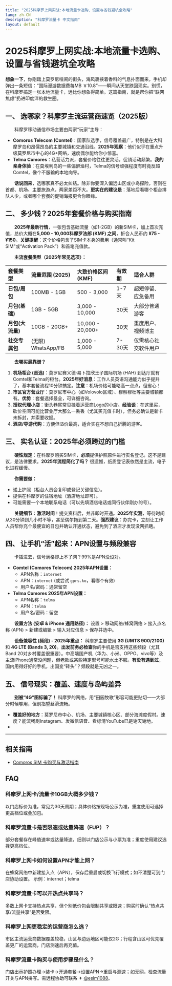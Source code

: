 ```yaml
---
title: "2025科摩罗上网实战:本地流量卡选购、设置与省钱避坑全攻略"
lang: zh-CN
description: "科摩罗流量卡 中文指南"
layout: default
---
```

# 2025科摩罗上网实战:本地流量卡选购、设置与省钱避坑全攻略

**想象一下**，你刚踏上莫罗尼喧闹的街头，海风裹挟着香料的气息扑面而来，手机却弹出一条短信：“国际漫游数据费每MB ￥10.8”——瞬间从天堂跌回现实。别慌，在科摩罗搞定一张本地流量卡，远比你想象得简单。这篇指南，就是帮你把“联网焦虑”扔进印度洋的救生圈。

## 一、 选哪家？科摩罗主流运营商速览（2025版）

　　科摩罗移动通信市场主要由两家“玩家”主导：

*   **Comoros Telecom (Comtel)**：国家队选手，信号覆盖最广，特别是在大科摩罗岛和昂儒昂岛的主要城镇和交通沿线。**2025年观察**：他们似乎在重点升级莫罗尼市中心的4G+网络，速度偶尔能给你小惊喜。
*   **Telma Comores**：私营活力派，套餐价格往往更灵活，促销活动频繁。**我的亲身体验**：在莫埃利岛的一些偏僻渔村，Telma的信号顽强程度有时竟反超Comtel，像个不服输的本地向导。

　　**话说回来**，选哪家真不必太纠结。除非你要深入偏远山区或小岛探险，否则在首都、机场、主要旅游点，两家差距不大。**更实在的建议是**：落地后看哪个柜台排队人少，或者哪个套餐的促销海报更合你眼缘。

## 二、 多少钱？2025年套餐价格与购买指南

　　**2025年最新行情**，一张包含基础流量（如1-2GB）的新SIM卡，加上首次充值，总价大概在**5,000 - 10,000科摩罗法郎 (KMF) 之间**，折合人民币约 **¥75 - ¥150**。**关键提醒**：这个价格包含了SIM卡本身的费用（通常叫“Kit SIM”或“Activation Pack”）和首笔充值款。

　　**主流套餐类型（2025年常见选项）：**

| 套餐类型       | 流量范围 (2025) | 大致价格区间 (KMF) | 有效期   | 适合人群               |
| :------------- | :------------- | :---------------- | :------- | :--------------------- |
| **日包/周包**  | 100MB - 1GB    | 500 - 3,000       | 1-7天    | 超短停留、应急备用     |
| **月包(基础)** | 1GB - 5GB      | 3,000 - 10,000    | 30天     | 大部分普通游客         |
| **月包(大流量)**| 10GB - 20GB+   | 10,000 - 20,000+  | 30天     | 重度用户、视频博主     |
| **社交专属包** | (无限) WhatsApp/FB | 1,000 - 5,000    | 7-30天   | 仅需核心社交软件用户   |

　　**去哪买最靠谱？**

1.  **机场柜台 (首选)**：莫罗尼赛义德·易卜拉欣王子国际机场 (HAH) 到达厅就有Comtel和Telma的柜台。**2025年好消息**：工作人员英语沟通能力似乎提升了，基本套餐流程10分钟搞定。**注意**：机场价格可能略高一点点，但省心！
2.  **市区官方营业厅**：莫罗尼市中心（如Volovolo区域）、穆察穆杜等主要城镇都有。**优势**：套餐选择最全，可详细咨询。
3.  **授权代理小店**：街头巷尾常见挂着运营商Logo的小店。**经验谈**：在这里买，砍价空间可能比营业厅大那么一丢丢（尤其买充值卡时），但务必确认是新卡未拆封，并索要收据。
4.  **酒店/导游代购**：方便但溢价最高，适合实在不想自己折腾的游客。

## 三、 实名认证：2025年必须跨过的门槛

　　**硬性规定**：在科摩罗购买SIM卡，**必须**提供护照原件进行实名登记。这不是建议，是法律要求。**2025年流程简化了吗？** 很遗憾，纸质登记表依然是主流，电子化进程缓慢。

　　**你需要做：**

*   递上护照（柜台人员会复印或登记关键信息）。
*   提供在科摩罗的住宿地址（酒店地址即可）。
*   可能需要一个本地联系电话（可以先填酒店电话或同行伙伴刚办的号）。

　　**关键细节**：**激活时间**！提交资料后，并非即时开通。**2025年实测**，等待时间从30分钟到几小时不等，甚至偶尔拖到第二天。**强烈建议**：办完卡，立刻让工作人员帮你充个最便宜的日包并确认开通状态，避免到了酒店才发现没网抓瞎。

## 四、 让手机“活”起来：APN设置与频段兼容

　　卡插进去，信号满格却上不了网？99%是APN没设对。

*   **Comtel (Comores Telecom) 2025年APN设置：**
    *   APN名称：`internet`
    *   APN：`internet` (或尝试 `gprs.ko`，看哪个有效)
    *   用户名/密码：通常留空
*   **Telma Comores 2025年APN设置：**
    *   APN名称：`telma`
    *   APN：`telma`
    *   用户名/密码：留空

　　**设置方法 (安卓 & iPhone 通用路径)：** 设置 > 移动网络/蜂窝网络 > 接入点名称 (APN) > 新建或编辑 > 输入对应信息 > 保存并选中。

　　**设备兼容性 (频段) - 2025年重点：** 科摩罗主要使用 **3G (UMTS 900/2100)** 和 **4G LTE (Bands 3, 20)**。**出发前务必检查**你的手机是否支持这些频段（尤其Band 20对乡村覆盖很重要）。中高端国产机（华为、小米、OPPO、vivo等）及主流iPhone通常没问题，但老款或某些特定型号可能水土不服。**有没有遇到过**，国内用得好好的手机，出国变“砖头”？频段就是元凶之一。

## 五、 信号现实：覆盖、速度与岛屿差异

　　**别被“4G”图标骗了！** 科摩罗的网络，用“田园牧歌”形容可能更贴切——大部分时候够用，但别指望丝滑流畅。

*   **覆盖好的地方**：莫罗尼市中心、机场、主要城镇核心区、部分海滩度假村。速度？能流畅刷Instagram、发微信语音、看标清YouTube已是谢天谢地。
*

<!-- crosslink -->
---

## 相关指南

- [Comoros SIM 卡购买与激活指南](https://faciylike.github.io/comoros-sim-guides)

<!-- BEGIN_COMOROS_FAQ -->
## FAQ

### 科摩罗上网卡/流量卡10GB大概多少钱？
以门店标价为准，常见为30天周期；具体价格按现场公示为准，重度使用可选择更高档位或叠加包。

### 科摩罗流量卡是否限速或达量降速（FUP）？
部分套餐存在峰值速率或达量降速，细则以门店公示与小票为准；重度使用建议选择更高档位。

### 科摩罗上网卡如何设置APN才能上网？
在蜂窝网络中新建接入点（APN），保存后重启或切换飞行模式；如不清楚可到门店协助设置。 示例：internet；telma

### 科摩罗流量卡可以开热点共享吗？
多数上网卡支持热点共享，但个别低价包会限制共享或限速；购买时确认“热点共享/流量共享”是否受限。

### 科摩罗上网更稳定的运营商怎么选？
市区主流运营商数据覆盖较稳，山区与边远地区可能仅2G；行程含山区可优先覆盖更广的运营商，门店测速后再充值。

### 科摩罗流量卡购买与使用步骤是什么？
门店出示护照办理→装卡→开通套餐→设置APN→重启与测速；如无网，检查流量开关与APN拼写。需远程协助可联系 ✈ [@esim1088](https://t.me/s/esim1088)。

<script type="application/ld+json">
{"@context": "https://schema.org", "@type": "FAQPage", "mainEntity": [{"@type": "Question", "name": "科摩罗上网卡/流量卡10GB大概多少钱？", "acceptedAnswer": {"@type": "Answer", "text": "以门店标价为准，常见为30天周期；具体价格按现场公示为准，重度使用可选择更高档位或叠加包。"}}, {"@type": "Question", "name": "科摩罗流量卡是否限速或达量降速（FUP）？", "acceptedAnswer": {"@type": "Answer", "text": "部分套餐存在峰值速率或达量降速，细则以门店公示与小票为准；重度使用建议选择更高档位。"}}, {"@type": "Question", "name": "科摩罗上网卡如何设置APN才能上网？", "acceptedAnswer": {"@type": "Answer", "text": "在蜂窝网络中新建接入点（APN），保存后重启或切换飞行模式；如不清楚可到门店协助设置。 示例：internet；telma"}}, {"@type": "Question", "name": "科摩罗流量卡可以开热点共享吗？", "acceptedAnswer": {"@type": "Answer", "text": "多数上网卡支持热点共享，但个别低价包会限制共享或限速；购买时确认“热点共享/流量共享”是否受限。"}}, {"@type": "Question", "name": "科摩罗上网更稳定的运营商怎么选？", "acceptedAnswer": {"@type": "Answer", "text": "市区主流运营商数据覆盖较稳，山区与边远地区可能仅2G；行程含山区可优先覆盖更广的运营商，门店测速后再充值。"}}, {"@type": "Question", "name": "科摩罗流量卡购买与使用步骤是什么？", "acceptedAnswer": {"@type": "Answer", "text": "门店出示护照办理→装卡→开通套餐→设置APN→重启与测速；如无网，检查流量开关与APN拼写。需远程协助可联系 ✈ @esim1088。"}}]}
</script>
<!-- END_COMOROS_FAQ -->
